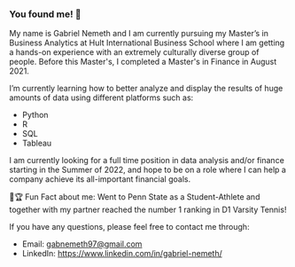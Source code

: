 ### You found me!  👋


  My name is Gabriel Nemeth and I am currently pursuing my Master’s in Business Analytics at Hult International Business School where I am getting a hands-on experience with an extremely culturally diverse group of people. Before this Master's, I completed a Master's in Finance in August 2021.

  I’m currently learning how to better analyze and display the results of huge amounts of data using different platforms such as:
  - Python
  - R
  - SQL
  - Tableau
  
  I am currently looking for a full time position in data analysis and/or finance starting in the Summer of 2022, and hope to be on a role where I can help a company achieve its all-important financial goals.

🎾🏆 Fun Fact about me: Went to Penn State as a Student-Athlete and together with my partner reached the number 1 ranking in D1 Varsity Tennis!

  If you have any questions, please feel free to contact me through:
  - Email: gabnemeth97@gmail.com
  - LinkedIn: https://www.linkedin.com/in/gabriel-nemeth/


